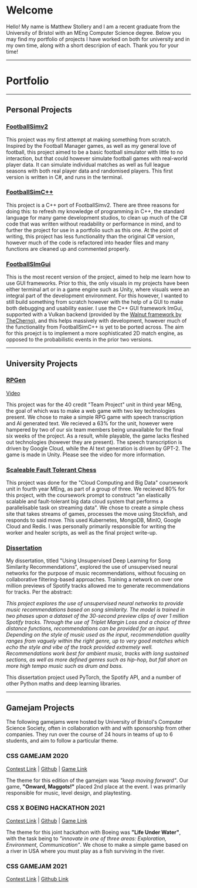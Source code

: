 # Welcome

Hello! My name is Matthew Stollery and I am a recent graduate from the University of Bristol with an MEng Computer Science degree. Below you may find my portfolio of projects I have worked on both for university and in my own time, along with a short descripion of each. Thank you for your time!

---

# Portfolio
---

## Personal Projects

### [FootballSimv2](https://github.com/stollaz/FootballSimv2)
This project was my first attempt at making something from scratch. Inspired by the Football Manager games, as well as my general love of football, this project aimed to be a basic football simulator with little to no interaction, but that could however simulate football games with real-world player data. It can simulate individual matches as well as full league seasons with both real player data and randomised players. This first version is written in C#, and runs in the terminal.

### [FootballSimC++](https://github.com/stollaz/FootballSimCpp)
This project is a C++ port of FootballSimv2. There are three reasons for doing this: to refresh my knowledge of programming in C++, the standard language for many game development studios, to clean up much of the C# code that was written without readability or performance in mind, and to further the project for use in a portfolio such as this one. At the point of writing, this project has less functionality than the original C# version, however much of the code is refactored into header files and many functions are cleaned up and commented properly.

### [FootballSImGui](https://github.com/stollaz/FootballSImGUI)
This is the most recent version of the project, aimed to help me learn how to use GUI frameworks. Prior to this, the only visuals in my projects have been either terminal art or in a game engine such as Unity, where visuals were an integral part of the development environment. For this however, I wanted to still build something from scratch however with the help of a GUI to make both debugging and usability easier. I use the C++ GUI framework ImGui, supported with a Vulkan backend (provided by the [Walnut framework by TheCherno](https://github.com/TheCherno/Walnut/)), and this helps massively with development, however much of the functionality from FootballSimC++ is yet to be ported across. The aim for this proejct is to implement a more sophisticated 2D match engine, as opposed to the probabilistic events in the prior two versions.

---

## University Projects

### [RPGen](https://gitlab.com/bristolgamesproj/deepdungeonsndragons)
[Video](https://www.youtube.com/watch?v=VyuJAoaVRS8)

This project was for the 40 credit "Team Project" unit in third year MEng, the goal of which was to make a web game with two key technologies present. We chose to make a simple RPG game with speech transcription and AI generated text. We recieved a 63% for the unit, however were hampered by two of our six team members being unavailable for the final six weeks of the project. As a result, while playable, the game lacks fleshed out technologies (however they are present). The speech transcription is driven by Google Cloud, while the AI text generation is driven by GPT-2. The game is made in Unity. Please see the video for more information.

### [Scaleable Fault Tolerant Chess](https://github.com/ccdb-uob/CW21-29)
This project was done for the "Cloud Computing and Big Data" coursework unit in fourth year MEng, as part of a group of three. We recieved 80% for this project, with the coursework prompt to construct "an elastically scalable and fault-tolerant big data cloud system that performs a parallelisable task on streaming data". We chose to create a simple chess site that takes streams of games, processes the move using Stockfish, and responds to said move. This used Kubernetes, MongoDB, MinIO, Google Cloud and Redis. I was personally primarily responsible for writing the worker and healer scripts, as well as the final project write-up.

### [Dissertation](files/Dissertation_jo18163.pdf)

My dissertation, titled "Using Unsupervised Deep Learning for Song Similarity Recommendations", explored the use of unsupervised neural networks for the purpose of music recommendations, without focusing on collaborative filtering-based approaches. Training a network on over one million previews of Spotify tracks allowed me to generate recommendations for tracks. Per the abstract:

*This project explores the use of unsupervised neural networks to provide music recommendations based
on song similarity. The model is trained in two phases upon a dataset of the 30-second preview clips
of over 1 million Spotify tracks. Through the use of Triplet Margin Loss and a choice of three distance
functions, recommendations can be provided for an input. Depending on the style of music used as the
input, recommendation quality ranges from vaguely within the right genre, up to very good matches
which echo the style and vibe of the track provided extremely well. Recommendations work best for
ambient music, tracks with long sustained sections, as well as more defined genres such as hip-hop, but
fall short on more high tempo music such as drum and bass.*

This dissertation project used PyTorch, the Spotify API, and a number of other Python maths and deep learning libraries.

---

## Gamejam Projects

The following gamejams were hosted by University of Bristol's Computer Science Society, often in collaboration with and with sponsorship from other companies. They run over the course of 24 hours in teams of up to 6 students, and aim to follow a particular theme.

### CSS GAMEJAM 2020
[Contest Link](https://cssbristol.co.uk/events/2020_11_14_gamejam/) | 
[Github](https://github.com/TBExtent/Onward-Maggots) | 
[Game Link](https://motehue.itch.io/onward-maggots)

The theme for this edition of the gamejam was *"keep moving forward"*. Our game, **"Onward, Maggots!"** placed 2nd place at the event. I was primarily responsible for music, level design, and playtesting.

### CSS X BOEING HACKATHON 2021
[Contest Link](https://cssbristol.co.uk/events/2021-03-20_boeing_hackathon/) | 
[Github](https://github.com/MoteHue/YESSQUID) | 
[Game Link](https://harrywiner.itch.io/yessquid)

The theme for this joint hackathon with Boeing was **"Life Under Water"**, with the task being to *"innovate in one of three areas: Exploration, Environment, Communication"*. We chose to make a simple game based on a river in USA where you must play as a fish surviving in the river.

### CSS GAMEJAM 2021
[Contest Link](https://cssbristol.co.uk/events/2021-10-30_game_jam/) | 
[Github Link](https://github.com/MoteHue/Superior-Beans)


